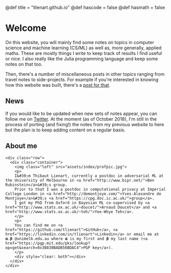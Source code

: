 @def title = "tlienart.github.io"
@def hascode = false
@def hasmath = false


# Welcome

On this website, you will mainly find some notes on topics in computer science and machine learning (CS/ML) as well as, more generally, applied maths.
These are mostly things I write to keep track of results I find useful or nice.
I also really like the Julia programming language and keep some notes on that too.

Then, there's a number of miscellaneous posts in other topics ranging from  travel notes to side-projects.
For example if you're interested in knowing how this website was built, there's a [post for that](/pub/misc/about-website.html).

## News

If you would like to be updated when new sets of notes appear, you can follow me on [Twitter](https://twitter.com/t_lienart).
At the moment (as of October 2018), I'm still in the process of porting (and fixing!) the notes from my previous website to here but the plan is to keep adding content on a regular basis.

## About me

<!-- raw html to allow a responsive row  -->
~~~
<div class="row">
  <div class="container">
    <img class="left" src="assets/index/profpic.jpg">
    <p>
    I&#39;m Thibaut Lienart, currently a postdoc in adversarial ML at the University of Melbourne in <a href="http://www.bipr.net/">Ben Rubinstein</a>&#39;s group.
    Prior to that I was a postdoc in computational privacy at Imperial College London in <a href="http://demontjoye.com/">Yves-Alexandre de Montjoye</a>&#39;s <a href="https://cpg.doc.ic.ac.uk/">group</a>.
    I got my PhD from Oxford in Bayesian ML co-supervised by <a href="http://www.stats.ox.ac.uk/~doucet/">Arnaud Doucet</a> and <a href="http://www.stats.ox.ac.uk/~teh/">Yee-Whye Teh</a>.
    </p>
    <p>
    You can find me on <a href="https://github.com/tlienart">GitHub</a>, <a href="https://linkedin.com/in/tlienart">Linkedin</a> or email me at  𝛂.𝛃 @unimelb.edu.au where 𝛂 is my first and 𝛃 my last name (<a href="https://pgp.mit.edu/pks/lookup?op=get&search=0x3B830BADB56BDAC4">PGP key</a>).
    </p>
    <div style="clear: both"></div>      
  </div>
</div>
~~~
